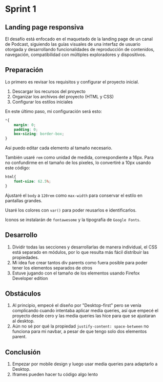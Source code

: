 # Sprint 1

## Landing page responsiva

El desafío está enfocado en el maquetado de la landing page de un canal de Podcast, siguiendo las guías visuales de una interfaz de usuario otorgada y desarrollando funcionalidades de reproducción de contenidos, navegación, compatibilidad con múltiples exploradores y dispositivos.

## Preparación

Lo primero es revisar los requisitos y configurar el proyecto inicial.

1. Descargar los recursos del proyecto
2. Organizar los archivos del proyecto (HTML y CSS)
3. Configurar los estilos iniciales

En este último paso, mi configuración será esto:

```css
*{
    margin: 0;
    padding: 0;
    box-sizing: border-box;
}
```

Así puedo editar cada elemento al tamaño necesario. 

También usaré `rem` como unidad de medida, correspondiente a 16px. Para no confundirme en el tamaño de los pixeles, lo convertiré a 10px usando este código:

```css
html{
    font-size: 62.5%;
}
```

Ajustaré el `body` a `120rem` como `max-width` para conservar el estilo en pantallas grandes.

Usaré los colores con `var()` para poder reusarlos e identificarlos.

Iconos se instalarán de `fontawesome` y la tipografía de `Google Fonts`.

## Desarrollo

1. Dividir todas las secciones y desarrollarlas de manera individual, el CSS está separado en módulos, por lo que resulta más fácil distribuir las propiedades.
2. Mi idea fue crear tantos div parents como fuera posible para poder tener los elementos separados de otros
3. Estuve jugando con el tamaño de los elementos usando Firefox Developer edition

## Obstáculos

1. Al principio, empecé el diseño por "Desktop-first" pero se venía complicando cuando intentaba aplicar media queries, así que empecé el proyecto desde cero y las media queries las hice para que se ajustaran al desktop.
2. Aún no sé por qué la propiedad `justify-content: space-between` no funciona para mi navbar, a pesar de que tengo solo dos elementos parent.

## Conclusión

1. Empezar por mobile design y luego usar media queries para adaptarlo a Desktop.
2. Iframes pueden hacer tu código algo lento